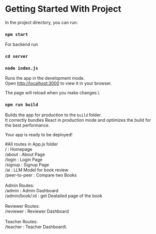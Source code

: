 # Getting Started With Project

In the project directory, you can run:
### `npm start`
For backend run 
### `cd server `
### `node index.js`

Runs the app in the development mode.\
Open [http://localhost:3000](http://localhost:3000) to view it in your browser.

The page will reload when you make changes.\

### `npm run build`

Builds the app for production to the `build` folder.\
It correctly bundles React in production mode and optimizes the build for the best performance.

Your app is ready to be deployed!

#All routes in App.js folder\
/ : Homepage\
/about : About Page\
/login : Login Page\
/signup : Signup Page\
/ai : LLM Model for book review\
/peer-to-peer : Compare two Books\
\
Admin Routes:\
/admin : Admin Dashboard\
/admin/book/:id : get Deatailed page of the book\
\
Reviewer Routes:\
/reviewer : Reviewer Dashboard\
\
Teacher Routes:\
/teacher : Teacher Dashboard\

